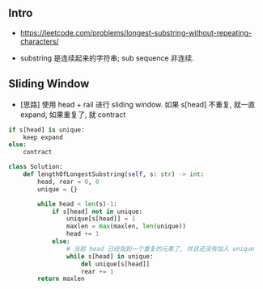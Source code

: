 

## Intro

- https://leetcode.com/problems/longest-substring-without-repeating-characters/


- substring 是连续起来的字符串; sub sequence 非连续.



## Sliding Window

- [思路] 使用 head + rail 进行 sliding window. 如果 s[head] 不重复, 就一直 expand, 如果重复了, 就 contract

```py
if s[head] is unique:
    keep expand
else:
    contract
```

```py
class Solution:
    def lengthOfLongestSubstring(self, s: str) -> int:
        head, rear = 0, 0
        unique = {}

        while head < len(s)-1:
            if s[head] not in unique:
                unique[s[head]] = 1
                maxlen = max(maxlen, len(unique))
                head += 1
            else:
                # 当前 head 已经指到一个重复的元素了, 并且还没有加入 unique
                while s[head] in unique:
                    del unique[s[head]]
                    rear += 1
        return maxlen
```




## 






